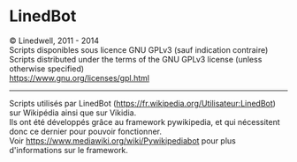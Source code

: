 LinedBot
========
© Linedwell, 2011 - 2014<br />
Scripts disponibles sous licence GNU GPLv3 (sauf indication contraire)<br />
Scripts distributed under the terms of the GNU GPLv3 license (unless otherwise specified)<br />
https://www.gnu.org/licenses/gpl.html

---------
Scripts utilisés par LinedBot (https://fr.wikipedia.org/Utilisateur:LinedBot) sur Wikipédia ainsi que sur Vikidia.<br />
Ils ont été développés grâce au framework pywikipedia, et qui nécessitent donc ce dernier pour pouvoir fonctionner.<br />
Voir https://www.mediawiki.org/wiki/Pywikipediabot pour plus d'informations sur le framework.
